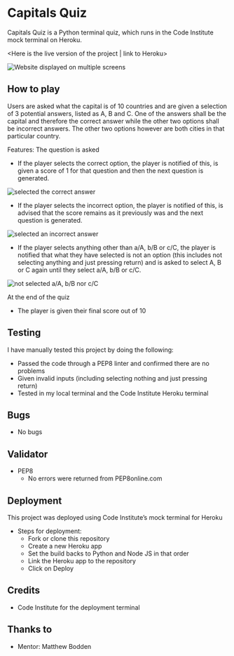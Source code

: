 # Capitals Quiz 
Capitals Quiz is a Python terminal quiz, which runs in the Code Institute mock terminal on Heroku. 

<Here is the live version of the project | link to Heroku>

![Website displayed on multiple screens](.PNG)

## How to play 
Users are asked what the capital is of 10 countries and are given a selection of 3 potential answers, listed as A, B and C. One of the answers shall be the capital and therefore the correct answer while the other two options shall be incorrect answers. The other two options however are both cities in that particular country. 

Features: 
The question is asked 
-   If the player selects the correct option, the player is notified of this, is given a score of 1 for that question and then the next question is generated. 

![selected the correct answer](.PNG)

-   If the player selects the incorrect option, the player is notified of this, is advised that the score remains as it previously was and the next question is generated. 

![selected an incorrect answer](.PNG)

-   If the player selects anything other than a/A, b/B or c/C, the player is notified that what they have selected is not an option (this includes not selecting anything and just pressing return) and is asked to select A, B or C again until they select a/A, b/B or c/C. 

![not selected a/A, b/B nor c/C](.PNG)

At the end of the quiz
-   The player is given their final score out of 10

## Testing 
I have manually tested this project by doing the following: 
-   Passed the code through a PEP8 linter and confirmed there are no problems
-   Given invalid inputs (including selecting nothing and just pressing return) 
-   Tested in my local terminal and the Code Institute Heroku terminal 

<table of testing> 

## Bugs 
-   No bugs 

## Validator 
-   PEP8 
    -   No errors were returned from PEP8online.com

## Deployment 
This project was deployed using Code Institute’s mock terminal for Heroku
-   Steps for deployment: 
    -   Fork or clone this repository 
    -   Create a new Heroku app
	-   Set the build backs to Python and Node JS in that order
    -	Link the Heroku app to the repository
    -   Click on Deploy

## Credits 
-   Code Institute for the deployment terminal 
## Thanks to
-   Mentor: Matthew Bodden 
